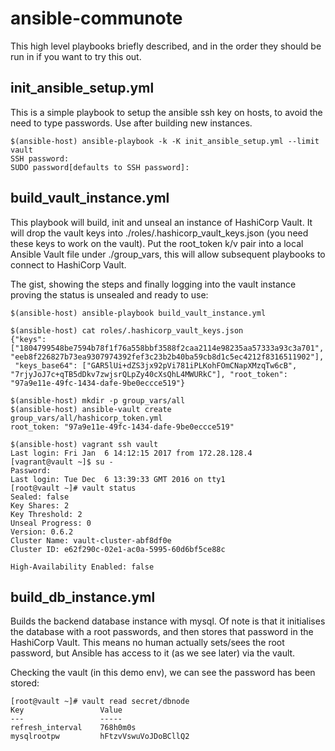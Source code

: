 # ansible-communote

This high level playbooks briefly described, and in the order they should be run in if you want to try this out.

## init_ansible_setup.yml

This is a simple playbook to setup the ansible ssh key on hosts, to avoid the need to type passwords.   Use after building new instances.

```
$(ansible-host) ansible-playbook -k -K init_ansible_setup.yml --limit vault
SSH password: 
SUDO password[defaults to SSH password]: 
```

## build_vault_instance.yml

This playbook will build, init and unseal an instance of HashiCorp Vault.   It will drop the vault keys into ./roles/.hashicorp_vault_keys.json (you need these keys to work on the vault).   Put the root_token k/v pair into a local Ansible Vault file under ./group_vars, this will allow subsequent playbooks to connect to HashiCorp Vault.

The gist, showing the steps and finally logging into the vault instance proving the status is unsealed and ready to use:
```
$(ansible-host) ansible-playbook build_vault_instance.yml

$(ansible-host) cat roles/.hashicorp_vault_keys.json 
{"keys": ["1804799548be7594b78f1f76a558bbf3588f2caa2114e98235aa57333a93c3a701", "eeb8f226827b73ea9307974392fef3c23b2b40ba59cb8d1c5ec4212f8316511902"],
 "keys_base64": ["GAR5lUi+dZS3jx92pVi781iPLKohFOmCNapXMzqTw6cB", "7rjyJoJ7c+qTB5dDkv7zwjsrQLpZy40cXsQhL4MWURkC"], "root_token": "97a9e11e-49fc-1434-dafe-9be0eccce519"}

$(ansible-host) mkdir -p group_vars/all
$(ansible-host) ansible-vault create group_vars/all/hashicorp_token.yml
root_token: "97a9e11e-49fc-1434-dafe-9be0eccce519"

$(ansible-host) vagrant ssh vault
Last login: Fri Jan  6 14:12:15 2017 from 172.28.128.4
[vagrant@vault ~]$ su -
Password: 
Last login: Tue Dec  6 13:39:33 GMT 2016 on tty1
[root@vault ~]# vault status
Sealed: false
Key Shares: 2
Key Threshold: 2
Unseal Progress: 0
Version: 0.6.2
Cluster Name: vault-cluster-abf8df0e
Cluster ID: e62f290c-02e1-ac0a-5995-60d6bf5ce88c

High-Availability Enabled: false
```

## build_db_instance.yml

Builds the backend database instance with mysql.   Of note is that it initialises the database with a root passwords, and then stores that password in the HashiCorp Vault.   This means no human actually sets/sees the root password, but Ansible has access to it (as we see later) via the vault.

Checking the vault (in this demo env), we can see the password has been stored:
```
[root@vault ~]# vault read secret/dbnode
Key             	Value
---             	-----
refresh_interval	768h0m0s
mysqlrootpw     	hFtzvVswuVoJDoBCllQ2
```
